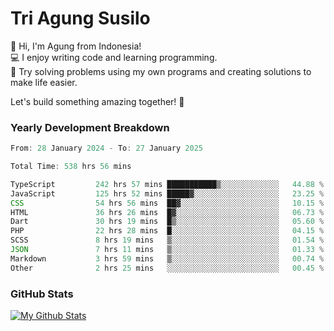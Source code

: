# Tri Agung Susilo

👋 Hi, I'm Agung from Indonesia!<br>
💻 I enjoy writing code and learning programming.<br>
🧠 Try solving problems using my own programs and creating solutions to make life easier.

Let's build something amazing together! 🚀

### Yearly Development Breakdown

<!--START_SECTION:waka-->

```TypeScript JavaScript PHP
From: 28 January 2024 - To: 27 January 2025

Total Time: 538 hrs 56 mins

TypeScript         242 hrs 57 mins ███████████▒░░░░░░░░░░░░░   44.88 %
JavaScript         125 hrs 52 mins █████▓░░░░░░░░░░░░░░░░░░░   23.25 %
CSS                54 hrs 56 mins  ██▓░░░░░░░░░░░░░░░░░░░░░░   10.15 %
HTML               36 hrs 26 mins  █▓░░░░░░░░░░░░░░░░░░░░░░░   06.73 %
Dart               30 hrs 19 mins  █▒░░░░░░░░░░░░░░░░░░░░░░░   05.60 %
PHP                22 hrs 28 mins  █░░░░░░░░░░░░░░░░░░░░░░░░   04.15 %
SCSS               8 hrs 19 mins   ▒░░░░░░░░░░░░░░░░░░░░░░░░   01.54 %
JSON               7 hrs 11 mins   ▒░░░░░░░░░░░░░░░░░░░░░░░░   01.33 %
Markdown           3 hrs 59 mins   ▒░░░░░░░░░░░░░░░░░░░░░░░░   00.74 %
Other              2 hrs 25 mins   ░░░░░░░░░░░░░░░░░░░░░░░░░   00.45 %
```

<!--END_SECTION:waka-->

### GitHub Stats

[![My Github Stats](https://github-readme-stats.vercel.app/api?username=triagung128&show_icons=true&hide=contribs,issues&count_private=true&theme=tokyonight)](https://github.com/triagung128)

<!-- [![Top Langs](https://github-readme-stats.vercel.app/api/top-langs/?username=triagung128&layout=compact)](https://github.com/triagung128) -->
